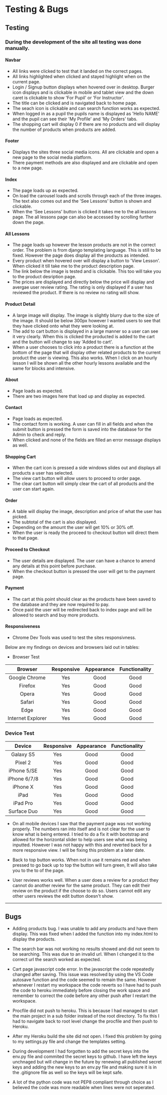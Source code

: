 # Testing & Bugs

## Testing

### During the development of the site all testing was done manually.

#### Navbar
- All links were clicked to test that it landed on the correct pages.
- All links highlighted when clicked and stayed highlight when on the current page.
- Login / Signup button displays when hovered over in desktop. Burger icon displays and is clickable in mobile and tablet view and the down caret is clickable to show 'For Pupil' or 'For Instructor'.
- The title can be clicked and is navigated back to home page.
- The seach icon is clickable and can search function works as expected.
- When logged in as a pupil the pupils name is displayed as 'Hello NAME' and the pupil can see their 'My Profile' and 'My Orders' tabs.
- The shopping cart will display 0 if there are no products and will display the number of products when products are added.

#### Footer
- Displays the sites three social media icons. All are clickable and open a new page to the social media platform.
- There payment methods are also displayed and are clickable and open to a new page.

#### Index
- The page loads up as expected. 
- On load the carousel loads and scrolls through each of the three images. The text also comes out and the 'See Lessons' button is shown and clickable. 
- When the 'See Lessons' button is clicked it takes me to the all lessons page. The all lessons page can also be accessed by scrolling further down the page.

#### All Lessons
- The page loads up however the lesson products are not in the correct order. The problem is from django templating language. This is still to be fixed. However the page does display all the products as intended.
- Every product when hovered over will display a button to 'View Lesson'. When clicked it till take me to the product description page.
- The link below the image is tested and is clickable. This too will take you to the product desription page.
- The prices are displayed and directly below the price will display and avergae user review rating. The rating is only displayed if a user has reviewed the product. If there is no review no rating will show.

#### Product Detail
- A large image will display. The image is slightly blurry due to the size of the image. It should be below 300px however I wanted users to see that they have clicked onto what they were looking at.
- The add to cart button is displayed in a large manner so a user can see it very clearly. When this is clicked the producted is added to the cart and the button will change to say 'Added to cart'. 
- When a user chooses to click into a product there is a function at the bottom of the page that will display other related products to the current product the user is viewing. This also works. When I click on an hourly lesson I will be shown all the other hourly lessons available and the same for blocks and intensive.

#### About
- Page loads as expected.
- There are two images here that load up and display as expected.

#### Contact
- Page loads as expected.
- The contact form is working. A user can fill in all fields and when the submit button is pressed the form is saved into the database for the Admin to check and reply.
- When clicked and none of the fields are filled an error message displays as well.

#### Shopping Cart
- When the cart icon is pressed a side windows slides out and displays all products a user has selected.
- The view cart button will allow users to proceed to order page.
- The clear cart button will simply clear the cart of all products and the user can start again.

#### Order
- A table will display the image, description and price of what the user has picked.
- The subtotal of the cart is also displayed.
- Depending on the amount the user will get 10% or 30% off.
- When the user is ready the proceed to checkout button will direct them to that page.

#### Proceed to Checkout
- The user details are displayed. The user can have a chance to amend any details at this point before purchase.
- When the checkout button is pressed the user will get to the payment page.

#### Payment 
- The cart at this point should clear as the products have been saved to the database and they are now required to pay.
- Once paid the user will be redirected back to index page and will be allowed to search and buy more products.

#### Responsiveness
- Chrome Dev Tools was used to test the sites responsivness.

Below are my findings on devices and browsers laid out in tables:

- Browser Test

|      Browser      | Responsive | Appearance | Functionality |
|:-----------------:|:----------:|:----------:|:-------------:|
|   Google Chrome   |     Yes    |    Good    |      Good     |
|      Firefox      |     Yes    |    Good    |      Good     |
|       Opera       |     Yes    |    Good    |      Good     |
|       Safari      |     Yes    |    Good    |      Good     |
|        Edge       |     Yes    |    Good    |      Good     |
| Internet Explorer |     Yes    |    Good    |      Good     |

### Device Test

|    Device    | Responsive | Appearance | Functionality |
|:------------:|:----------:|:----------:|:-------------:|
|   Galaxy S5  |     Yes    |    Good    |      Good     |
|    Pixel 2   |     Yes    |    Good    |      Good     |
|  iPhone 5/SE |     Yes    |    Good    |      Good     |
| iPhone 6/7/8 |     Yes    |    Good    |      Good     |
|   iPhone X   |     Yes    |    Good    |      Good     |
|     iPad     |     Yes    |    Good    |      Good     |
|   iPad Pro   |     Yes    |    Good    |      Good     |
|  Surface Duo |     Yes    |    Good    |      Good     |

- On all mobile devices I saw that the payment page was not working properly. The numbers ran into itself and is not clear for the user to know what is being entered. I tried to do a fix it with bootstrap and allowed for the horizontal slider to help users see what was being inputted. However I was not happy with this and reverted back for a more responsive view. I will be fixing this problem at a later date.

- Back to top button works. When not in use it remains red and when pressed to go back up to top the button will turn green, It will also take you to the to of the page.

- User reviews works well. When a user does a review for a product they cannot do another review for the same product. They can edit their review on the product if the choose to do so. Users cannot edit any other users reviews the edit button doesn't show.

---

## Bugs

- Adding products bug. I was unable to add any products and have them display. This was fixed when I added the function into my index.html to display the products.

- The search bar was not working no results showed and did not seem to be searching. This was due to an invalid url. When I changed it to the correct url the search worked as expected.

- Cart page javascript code error. In the javascript the code repeatedly changed after saving. This issue was resolved by using the VS Code autosave function and the code seemed to remain the same. However whenever I restart my workspace the code reverts so I have had to push the code to heroku immediately before closing the work space and remember to correct the code before any other push after I restart the workspace.

- Procfile did not push to heroku. This is because I had managed to start the main project in a sub folder instead of the root directory. To fix this I had to navigate back to root level change the procfile and then push to Heroku.

- After my Heroku build the site did not open. I fixed this problem by going to my settings.py file and change the templates setting.

- During development I had forgotten to add the secret keys into the env.py file and commited the secret keys to github. I have left the keys unchnaged but will change in the future by renewing all published secret keys and adding the new keys to an env.py file and making sure it is in the .gitignore file as well so the keys will be kept safe.

- A lot of the python code was not PEP8 compliant through choice as I believed the code was more readable when lines were not seperated.



